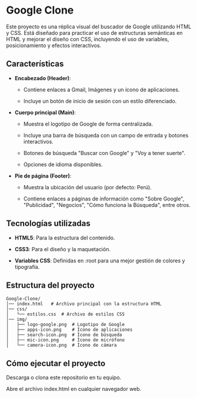 # Google Clone

Este proyecto es una réplica visual del buscador de Google utilizando HTML y CSS. Está diseñado para practicar el uso de estructuras semánticas en HTML y mejorar el diseño con CSS, incluyendo el uso de variables, posicionamiento y efectos interactivos.

## Características

- **Encabezado (Header)**:

    - Contiene enlaces a Gmail, Imágenes y un ícono de aplicaciones.

    - Incluye un botón de inicio de sesión con un estilo diferenciado.

- **Cuerpo principal (Main)**:

    - Muestra el logotipo de Google de forma centralizada.

    - Incluye una barra de búsqueda con un campo de entrada y botones interactivos.

    - Botones de búsqueda "Buscar con Google" y "Voy a tener suerte".

    - Opciones de idioma disponibles.

- **Pie de página (Footer)**:

    - Muestra la ubicación del usuario (por defecto: Perú).

    - Contiene enlaces a páginas de información como "Sobre Google", "Publicidad", "Negocios", "Cómo funciona la Búsqueda", entre otros.

## Tecnologías utilizadas

- **HTML5**: Para la estructura del contenido.

- **CSS3**: Para el diseño y la maquetación.

- **Variables CSS**: Definidas en :root para una mejor gestión de colores y tipografía.

## Estructura del proyecto

```
Google-Clone/
│── index.html   # Archivo principal con la estructura HTML
│── css/
│   └── estilos.css  # Archivo de estilos CSS
│── img/
│   ├── logo-google.png  # Logotipo de Google
│   ├── apps-icon.png    # Ícono de aplicaciones
│   ├── search-icon.png  # Ícono de búsqueda
│   ├── mic-icon.png     # Ícono de micrófono
│   └── camera-icon.png  # Ícono de cámara
```
## Cómo ejecutar el proyecto

Descarga o clona este repositorio en tu equipo.

Abre el archivo index.html en cualquier navegador web.